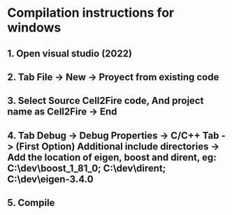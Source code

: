 # Compilation instructions for windows

## 1. Open visual studio (2022)
## 2. Tab File -> New -> Proyect from existing code
## 3. Select Source Cell2Fire code, And project name as Cell2Fire -> End
## 4. Tab Debug -> Debug Properties -> C/C++ Tab -> (First Option) Additional include directories -> Add the location of eigen, boost and dirent, eg: C:\dev\boost_1_81_0; C:\dev\dirent; C:\dev\eigen-3.4.0
## 5. Compile
